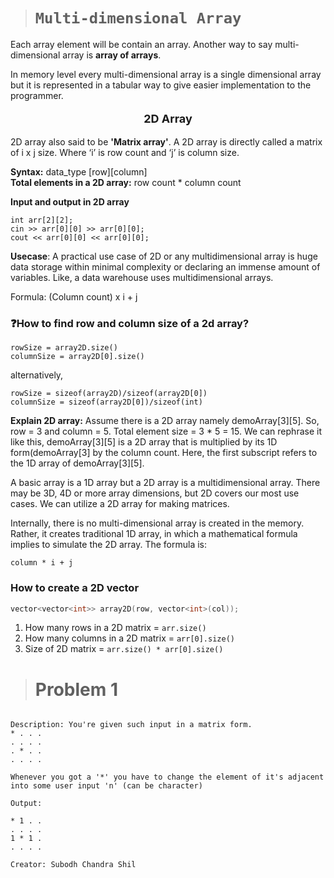 > # ```Multi-dimensional Array```

Each array element will be contain an array. Another way to say multi-dimensional array is **array of arrays**.

In memory level every multi-dimensional array is a single dimensional array but it is represented in a tabular way to give easier implementation to the programmer.

<p align="center" style="font-size: 18px"> <b>2D Array</b> </p>  

2D array also said to be **'Matrix array'**. A 2D array is directly called a matrix of i x j size. Where ‘i’ is row count and ‘j’ is column size.  

**Syntax:** data_type [row][column]  
**Total elements in a 2D array:** row count * column count  

**Input and output in 2D array**

```
int arr[2][2];
cin >> arr[0][0] >> arr[0][0];
cout << arr[0][0] << arr[0][0];
```

**Usecase**: A practical use case of 2D or any multidimensional array is huge data storage within minimal complexity or declaring an immense amount of variables. Like, a data warehouse uses multidimensional arrays.  

Formula: (Column count) x i + j  

### **❓How to find row and column size of a 2d array?**  

```
rowSize = array2D.size()
columnSize = array2D[0].size()
```

alternatively,

```
rowSize = sizeof(array2D)/sizeof(array2D[0])
columnSize = sizeof(array2D[0])/sizeof(int)
```

**Explain 2D array:** Assume there is a 2D array namely demoArray[3][5]. So, row = 3 and column = 5. Total element size = 3 * 5 = 15. We can rephrase it like this, demoArray[3][5] is a 2D array that is multiplied by its 1D form(demoArray[3] by the column count. Here, the first subscript refers to the 1D array of demoArray[3][5].

A basic array is a 1D array but a 2D array is a multidimensional array. There may be 3D, 4D or more array dimensions, but 2D covers our most use cases. We can utilize a 2D array for making matrices.

Internally, there is no multi-dimensional array is created in the memory. Rather, it creates traditional 1D array, in which a mathematical formula implies to simulate the 2D array. The formula is:  

```column * i + j```

### **How to create a 2D vector**

```cpp
vector<vector<int>> array2D(row, vector<int>(col));
```

1. How many rows in a 2D matrix = ```arr.size()```  
2. How many columns in a 2D matrix = ```arr[0].size()```  
3. Size of 2D matrix = ```arr.size() * arr[0].size()```

> # Problem 1

```

Description: You're given such input in a matrix form.
* . . .
. . . .
. * . .
. . . .

Whenever you got a '*' you have to change the element of it's adjacent into some user input 'n' (can be character)

Output: 

* 1 . .
. . . .
1 * 1 .
. . . .

Creator: Subodh Chandra Shil
```
